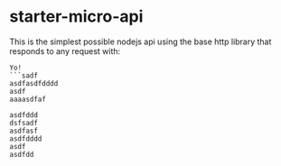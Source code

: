 # starter-micro-api

This is the simplest possible nodejs api using the base http library that responds to any request with:   
```ddd
Yo! 
```sadf
asdfasdfdddd
asdf
aaaasdfaf

asdfddd
dsfsadf
asdfasf
asdfdddd
asdf
asdfdd
